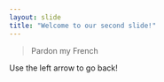 ```yaml
---
layout: slide
title: "Welcome to our second slide!"
---
```

> Pardon my French
> 
Use the left arrow to go back!
